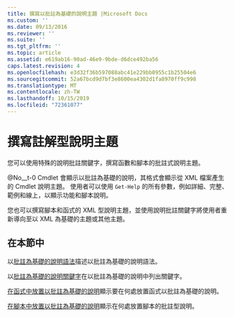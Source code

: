 ```yaml
---
title: 撰寫以批註為基礎的說明主題 |Microsoft Docs
ms.custom: ''
ms.date: 09/13/2016
ms.reviewer: ''
ms.suite: ''
ms.tgt_pltfrm: ''
ms.topic: article
ms.assetid: e619ab16-90ad-46e9-9bde-d6dce492ba56
caps.latest.revision: 4
ms.openlocfilehash: e3d32f36b597088abc41e229bb0955c1b25504e6
ms.sourcegitcommit: 52a67bcd9d7bf3e8600ea4302d1fa8970ff9c998
ms.translationtype: MT
ms.contentlocale: zh-TW
ms.lasthandoff: 10/15/2019
ms.locfileid: "72361077"
---
```

# <a name="writing-comment-based-help-topics"></a>撰寫註解型說明主題

您可以使用特殊的說明批註關鍵字，撰寫函數和腳本的批註式說明主題。

 @No__t-0 Cmdlet 會顯示以批註為基礎的說明，其格式會顯示從 XML 檔案產生的 Cmdlet 說明主題。 使用者可以使用 `Get-Help` 的所有參數，例如詳細、完整、範例和線上，以顯示功能和腳本說明。

 您也可以撰寫腳本和函式的 XML 型說明主題，並使用說明批註關鍵字將使用者重新導向至以 XML 為基礎的主題或其他主題。

## <a name="in-this-section"></a>在本節中

 以[批註為基礎的說明語法](./syntax-of-comment-based-help.md)描述以批註為基礎的說明語法。

 以[批註為基礎的說明關鍵字](./comment-based-help-keywords.md)在以批註為基礎的說明中列出關鍵字。

 [在函式中放置以批註為基礎的說明](./placing-comment-based-help-in-functions.md)顯示要在何處放置函式以批註為基礎的說明。

 [在腳本中放置以批註為基礎的說明](./placing-comment-based-help-in-scripts.md)顯示在何處放置腳本的批註型說明。